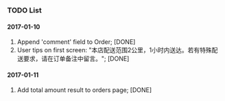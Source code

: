 ### TODO List

#### 2017-01-10
1. Append 'comment' field to Order; [DONE]
2. User tips on first screen: "本店配送范围2公里，1小时内送达。若有特殊配送要求，请在订单备注中留言。"; [DONE]

#### 2017-01-11
1. Add total amount result to orders page; [DONE]
